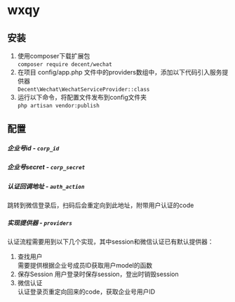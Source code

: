 # wxqy
## 安装
1. 使用composer下载扩展包  
  `composer require decent/wechat`
2. 在项目 config/app.php 文件中的providers数组中，添加以下代码引入服务提供器  
  `Decent\Wechat\WechatServiceProvider::class`
3. 运行以下命令，将配置文件发布到config文件夹    
  `php artisan vendor:publish`  
  
## 配置  
#####  企业号id - `corp_id`  
#####  企业号secret - `corp_secret`
#####  认证回调地址 - `auth_action`  
跳转到微信登录后，扫码后会重定向到此地址，附带用户认证的code  
#####  实现提供器 - `providers`  
认证流程需要用到以下几个实现，其中session和微信认证已有默认提供器：  
1. 查找用户  
   需要提供根据企业号成员ID获取用户model的函数
2. 保存Session
   用户登录时保存session，登出时销毁session
3. 微信认证  
   认证登录页重定向回来的code，获取企业号用户ID
